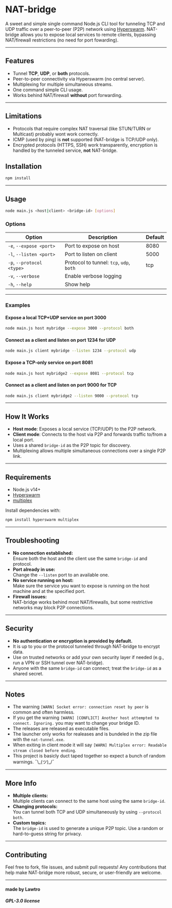 # NAT-bridge

A sweet and simple single command Node.js CLI tool for tunneling TCP and UDP traffic over a peer-to-peer (P2P) network using [Hyperswarm](https://github.com/hyperswarm/hyperswarm). NAT-bridge allows you to expose local services to remote clients, bypassing NAT/firewall restrictions (no need for port fowarding).

---

## Features

- Tunnel **TCP**, **UDP**, or **both** protocols.
- Peer-to-peer connectivity via Hyperswarm (no central server).
- Multiplexing for multiple simultaneous streams.
- One command simple CLI usage.
- Works behind NAT/firewall **without** port forwarding.

---

## Limitations
- Protocols that require complex NAT traversal (like STUN/TURN or Multicast) probably wont work correctly.
- ICMP (used by ping) is **not** supported (NAT-bridge is TCP/UDP only).
- Encrypted protocols (HTTPS, SSH) work transparently, encryption is handled by the tunneled service, **not** NAT-bridge.

## Installation

```bash
npm install
```

---

## Usage

```bash
node main.js <host|client> <bridge-id> [options]
```

### Options

| Option                      | Description                                 | Default   |
|-----------------------------|---------------------------------------------|-----------|
| `-e`, `--expose <port>`     | Port to expose on host                      | 8080      |
| `-l`, `--listen <port>`     | Port to listen on client                    | 5000      |
| `-p`, `--protocol <type>`   | Protocol to tunnel: `tcp`, `udp`, `both`    | tcp       |
| `-v`, `--verbose`           | Enable verbose logging                      |           |
| `-h`, `--help`              | Show help                                   |           |

---

### Examples

#### Expose a local TCP+UDP service on port 3000

```bash
node main.js host mybridge --expose 3000 --protocol both
```

#### Connect as a client and listen on port 1234 for UDP

```bash
node main.js client mybridge --listen 1234 --protocol udp
```

#### Expose a TCP-only service on port 8081

```bash
node main.js host mybridge2 --expose 8081 --protocol tcp
```

#### Connect as a client and listen on port 9000 for TCP

```bash
node main.js client mybridge2 --listen 9000 --protocol tcp
```

---

## How It Works

- **Host mode**: Exposes a local service (TCP/UDP) to the P2P network.
- **Client mode**: Connects to the host via P2P and forwards traffic to/from a local port.
- Uses a shared `bridge-id` as the P2P topic for discovery.
- Multiplexing allows multiple simultaneous connections over a single P2P link.

---

## Requirements

- Node.js v14+
- [Hyperswarm](https://github.com/hyperswarm/hyperswarm)
- [multiplex](https://github.com/maxogden/multiplex)

Install dependencies with:

```bash
npm install hyperswarm multiplex
```

---

## Troubleshooting

- **No connection established:**  
  Ensure both the host and the client use the same `bridge-id` and protocol.
- **Port already in use:**  
  Change the `--listen` port to an available one.
- **No service running on host:**  
  Make sure the service you want to expose is running on the host machine and at the specified port.
- **Firewall issues:**  
  NAT-bridge works behind most NAT/firewalls, but some restrictive networks may block P2P connections.

---

## Security

- **No authentication or encryption is provided by default.**
- It is up to you or the protocol tunneled through NAT-bridge to encrypt data.
- Use on trusted networks or add your own security layer if needed (e.g., run a VPN or SSH tunnel over NAT-bridge).
- Anyone with the same `bridge-id` can connect; treat the `bridge-id` as a shared secret.

---

## Notes
- The warning `[WARN] Socket error: connection reset by peer` is common and often harmless.
- If you get the warning `[WARN] [CONFLICT] Another host attempted to connect. Ignoring.` you may want to change your bridge ID.
- The releases are released as executable files.
- The launcher only works for realeases and is bundeled in the zip file with the `nat-tunnel.exe`.
- When exiting in client mode it will say `[WARN] Multiplex error: Readable stream closed before ending`.
- This project is basicly duct taped together so expect a bunch of random warnings. ¯\\\_(ツ)\_/¯

---

## More Info

- **Multiple clients:**  
  Multiple clients can connect to the same host using the same `bridge-id`.
- **Changing protocols:**  
  You can tunnel both TCP and UDP simultaneously by using `--protocol both`.
- **Custom topics:**  
  The `bridge-id` is used to generate a unique P2P topic. Use a random or hard-to-guess string for privacy.

---

## Contributing

Feel free to fork, file issues, and submit pull requests!
Any contributions that help make NAT-bridge more robust, secure, or user-friendly are welcome.

---

#### made by Lawtro

##### GPL-3.0 license

##
